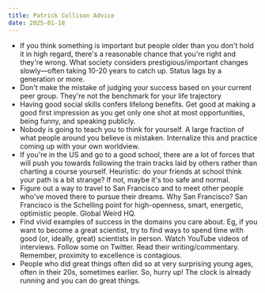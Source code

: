 ```yaml
---
title: Patrick Collison Advice
date: 2025-01-18
---
```


- If you think something is important but people older than you don't hold it in high regard, there's a reasonable chance that you're right and they're wrong. What society considers prestigious/important changes slowly—often taking 10-20 years to catch up. Status lags by a generation or more.
- Don't make the mistake of judging your success based on your current peer group. They're not the benchmark for your life trajectory
- Having good social skills confers lifelong benefits. Get good at making a good first impression as you get only one shot at most opportunities, being funny, and speaking publicly.
- Nobody is going to teach you to think for yourself. A large fraction of what people around you believe is mistaken. Internalize this and practice coming up with your own worldview.
- If you're in the US and go to a good school, there are a lot of forces that will push you towards following the train tracks laid by others rather than charting a course yourself. Heuristic: do your friends at school think your path is a bit strange? If not, maybe it's too safe and normal.
- Figure out a way to travel to San Francisco and to meet other people who've moved there to pursue their dreams. Why San Francisco? San Francisco is the Schelling point for high-openness, smart, energetic, optimistic people. Global Weird HQ.
- Find vivid examples of success in the domains you care about. Eg, if you want to become a great scientist, try to find ways to spend time with good (or, ideally, great) scientists in person. Watch YouTube videos of interviews. Follow some on Twitter. Read their writing/commentary. Remember, proximity to excellence is contagious.
- People who did great things often did so at very surprising young ages, often in their 20s, sometimes earlier. So, hurry up! The clock is already running and you can do great things.
